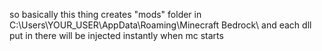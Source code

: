 so basically this thing creates "mods" folder in C:\Users\YOUR_USER\AppData\Roaming\Minecraft Bedrock\ and each dll put in there will be injected instantly when mc starts
